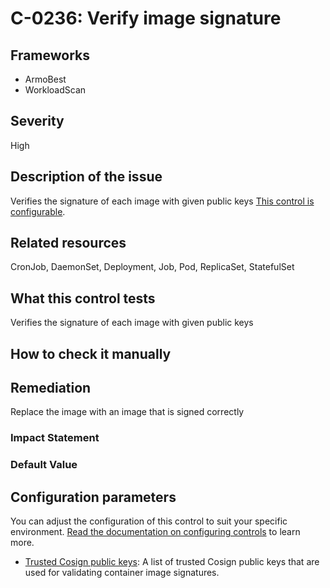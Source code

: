 # C-0236: Verify image signature

## Frameworks
* ArmoBest
* WorkloadScan
 
## Severity
High

## Description of the issue
Verifies the signature of each image with given public keys [This control is configurable](#configuration-parameters).
 
## Related resources
CronJob, DaemonSet, Deployment, Job, Pod, ReplicaSet, StatefulSet
 
## What this control tests 
Verifies the signature of each image with given public keys
 
## How to check it manually 

 
## Remediation
Replace the image with an image that is signed correctly
 
### Impact Statement

 
### Default Value

 
## Configuration parameters
You can adjust the configuration of this control to suit your specific environment. [Read the documentation on configuring controls](../../frameworks-and-controls/configuring-controls/) to learn more.

* [Trusted Cosign public keys](../../frameworks-and-controls/configuring-controls/#trustedcosignpublickeys): A list of trusted Cosign public keys that are used for validating container image signatures.

